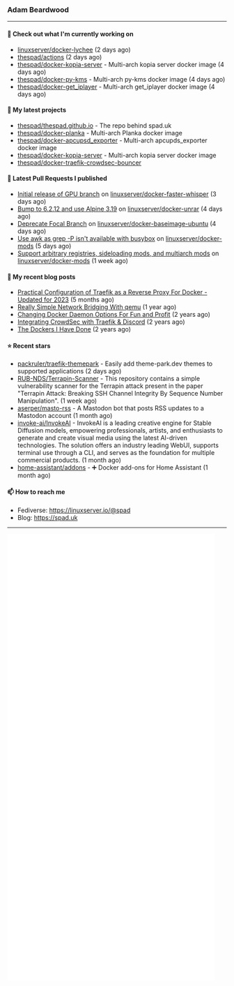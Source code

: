### Adam Beardwood
---
#### 👷 Check out what I'm currently working on

- [linuxserver/docker-lychee](https://github.com/linuxserver/docker-lychee) (2 days ago)
- [thespad/actions](https://github.com/thespad/actions) (2 days ago)
- [thespad/docker-kopia-server](https://github.com/thespad/docker-kopia-server) - Multi-arch kopia server docker image  (4 days ago)
- [thespad/docker-py-kms](https://github.com/thespad/docker-py-kms) - Multi-arch py-kms docker image (4 days ago)
- [thespad/docker-get_iplayer](https://github.com/thespad/docker-get_iplayer) - Multi-arch get_iplayer docker image (4 days ago)

#### 🌱 My latest projects

- [thespad/thespad.github.io](https://github.com/thespad/thespad.github.io) - The repo behind spad.uk
- [thespad/docker-planka](https://github.com/thespad/docker-planka) - Multi-arch Planka docker image
- [thespad/docker-apcupsd_exporter](https://github.com/thespad/docker-apcupsd_exporter) - Multi-arch apcupds_exporter docker image
- [thespad/docker-kopia-server](https://github.com/thespad/docker-kopia-server) - Multi-arch kopia server docker image 
- [thespad/docker-traefik-crowdsec-bouncer](https://github.com/thespad/docker-traefik-crowdsec-bouncer)

#### 🔨 Latest Pull Requests I published

- [Initial release of GPU branch](https://github.com/linuxserver/docker-faster-whisper/pull/6) on [linuxserver/docker-faster-whisper](https://github.com/linuxserver/docker-faster-whisper) (3 days ago)
- [Bump to 6.2.12 and use Alpine 3.19](https://github.com/linuxserver/docker-unrar/pull/2) on [linuxserver/docker-unrar](https://github.com/linuxserver/docker-unrar) (4 days ago)
- [Deprecate Focal Branch](https://github.com/linuxserver/docker-baseimage-ubuntu/pull/156) on [linuxserver/docker-baseimage-ubuntu](https://github.com/linuxserver/docker-baseimage-ubuntu) (4 days ago)
- [Use awk as grep -P isn&#39;t available with busybox](https://github.com/linuxserver/docker-mods/pull/814) on [linuxserver/docker-mods](https://github.com/linuxserver/docker-mods) (5 days ago)
- [Support arbitrary registries, sideloading mods, and multiarch mods](https://github.com/linuxserver/docker-mods/pull/810) on [linuxserver/docker-mods](https://github.com/linuxserver/docker-mods) (1 week ago)

#### 📜 My recent blog posts

- [Practical Configuration of Traefik as a Reverse Proxy For Docker - Updated for 2023](https://www.spad.uk/posts/practical-configuration-of-traefik-as-a-reverse-proxy-for-docker-updated-for-2023/) (5 months ago)
- [Really Simple Network Bridging With qemu](https://www.spad.uk/posts/really-simple-network-bridging-with-qemu/) (1 year ago)
- [Changing Docker Daemon Options For Fun and Profit](https://www.spad.uk/posts/changing-docker-daemon-options-for-fun-and-profit/) (2 years ago)
- [Integrating CrowdSec with Traefik &amp; Discord](https://www.spad.uk/posts/integrating-crowdsec-with-traefik-discord/) (2 years ago)
- [The Dockers I Have Done](https://www.spad.uk/posts/the-dockers-i-have-done/) (2 years ago)

#### ⭐ Recent stars

- [packruler/traefik-themepark](https://github.com/packruler/traefik-themepark) - Easily add theme-park.dev themes to supported applications (2 days ago)
- [RUB-NDS/Terrapin-Scanner](https://github.com/RUB-NDS/Terrapin-Scanner) - This repository contains a simple vulnerability scanner for the Terrapin attack present in the paper &#34;Terrapin Attack: Breaking SSH Channel Integrity By Sequence Number Manipulation&#34;. (1 week ago)
- [aserper/masto-rss](https://github.com/aserper/masto-rss) - A Mastodon bot that posts RSS updates to a Mastodon account (1 month ago)
- [invoke-ai/InvokeAI](https://github.com/invoke-ai/InvokeAI) - InvokeAI is a leading creative engine for Stable Diffusion models, empowering professionals, artists, and enthusiasts to generate and create visual media using the latest AI-driven technologies. The solution offers an industry leading WebUI, supports terminal use through a CLI, and serves as the foundation for multiple commercial products. (1 month ago)
- [home-assistant/addons](https://github.com/home-assistant/addons) - :heavy_plus_sign: Docker add-ons for Home Assistant (1 month ago)

#### 📫 How to reach me
- Fediverse: https://linuxserver.io/@spad
- Blog: https://spad.uk
---
<img src="https://raw.githubusercontent.com/thespad/thespad/main/github-metrics.svg">
